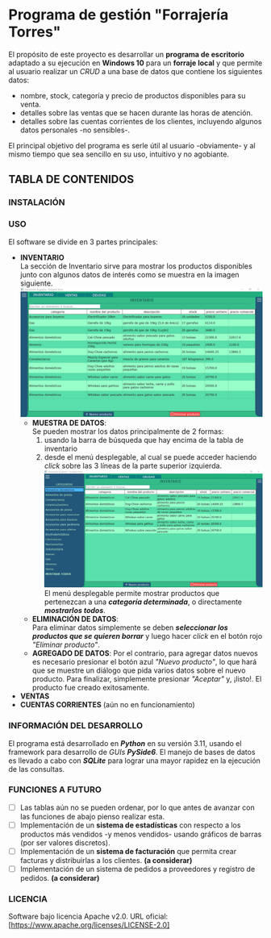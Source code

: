 # Programa de gestión "Forrajería Torres"
El propósito de este proyecto es desarrollar un **programa de escritorio** adaptado a su ejecución en **Windows 10** para un **forraje local** y que permite al usuario realizar un *CRUD* a una base de datos que contiene los siguientes datos:

  - nombre, stock, categoría y precio de productos disponibles para su venta.
  - detalles sobre las ventas que se hacen durante las horas de atención.
  - detalles sobre las cuentas corrientes de los clientes, incluyendo algunos datos personales -no sensibles-.

El principal objetivo del programa es serle útil al usuario -obviamente- y al mismo tiempo que sea sencillo en su uso, intuitivo y no agobiante.


## TABLA DE CONTENIDOS

### INSTALACIÓN

### USO
El software se divide en 3 partes principales:
  - **INVENTARIO**  
  La sección de Inventario sirve para mostrar los productos disponibles junto con algunos datos de interés como se muestra en la imagen siguiente.
  ![inventario ejemplo prueba datos tabla](images/sct_inventory.png)
    - **MUESTRA DE DATOS**:  
      Se pueden mostrar los datos principalmente de 2 formas:  
       1. usando la barra de búsqueda que hay encima de la tabla de inventario
       2. desde el menú desplegable, al cual se puede acceder haciendo *click* sobre las 3 líneas de la parte superior izquierda.
          ![inventario ejemplo prueba datos tabla menu-desplegable](images/sct_inventory_menu_opened.png)
          El menú desplegable permite mostrar productos que pertenezcan a una ***categoría determinada***, o directamente ***mostrarlos todos***.
    - **ELIMINACIÓN DE DATOS**:  
      Para eliminar datos simplemente se deben ***seleccionar los productos que se quieren borrar*** y luego hacer *click* en el botón rojo *"Eliminar producto"*.
    - **AGREGADO DE DATOS**:
      Por el contrario, para agregar datos nuevos es necesario presionar el botón azul *"Nuevo producto"*, lo que hará que se muestre un diálogo que pida varios datos
      sobre el nuevo producto. Para finalizar, simplemente presionar *"Aceptar"* y, ¡listo!. El producto fue creado exitosamente.
  - **VENTAS**  
  - **CUENTAS CORRIENTES** (aún no en funcionamiento)


### INFORMACIÓN DEL DESARROLLO
El programa está desarrollado en ***Python*** en su versión 3.11, usando el framework para desarrollo de *GUIs* ***PySide6***.
El manejo de bases de datos es llevado a cabo con ***SQLite*** para lograr una mayor rapidez en la ejecución de las consultas.

### FUNCIONES A FUTURO
- [ ] Las tablas aún no se pueden ordenar, por lo que antes de avanzar con las funciones de abajo pienso realizar esta.
- [ ] Implementación de un **sistema de estadísticas** con respecto a los productos más vendidos -y menos vendidos- usando gráficos de barras (por ser valores discretos).
- [ ] Implementación de un **sistema de facturación** que permita crear facturas y distribuirlas a los clientes. **(a considerar)**
- [ ] Implementación de un sistema de pedidos a proveedores y registro de pedidos. **(a considerar)**

### LICENCIA
Software bajo licencia Apache v2.0.
URL oficial: [https://www.apache.org/licenses/LICENSE-2.0]
